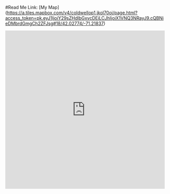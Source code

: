 #Read Me
Link: [My Map] (https://a.tiles.mapbox.com/v4/coldwellop1.jkol70oj/page.html?access_token=pk.eyJ1IjoiY29sZHdlbGxvcDEiLCJhIjoiX1VNQ3NRayJ9.cQBNieDMbrdGmgCh2ZFJsg#18/42.02774/-71.21837)

<iframe width='100%' height='500px' frameBorder='0' src='https://a.tiles.mapbox.com/v4/coldwellop1.jkol70oj/attribution,zoompan,geocoder.html?access_token=pk.eyJ1IjoiY29sZHdlbGxvcDEiLCJhIjoiX1VNQ3NRayJ9.cQBNieDMbrdGmgCh2ZFJsg'></iframe>
